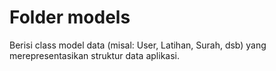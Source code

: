 # Folder models

Berisi class model data (misal: User, Latihan, Surah, dsb) yang merepresentasikan struktur data aplikasi.

